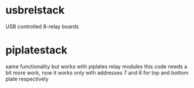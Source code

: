 # usbrelstack
USB controlled  8-relay boards

# piplatestack
same functionality but works with piplates relay modules
this code needs a bit more work, now it works only with addresses 7 and 6 for top and bottom plate respectively
